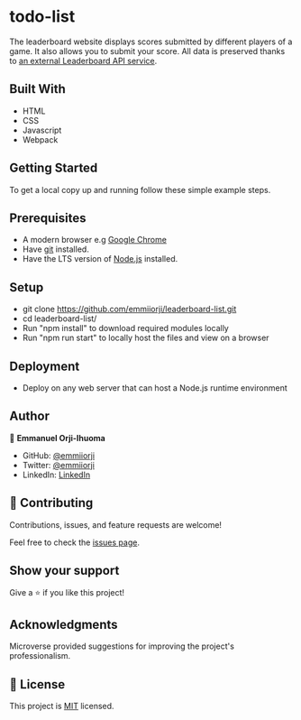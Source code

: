 # todo-list

The leaderboard website displays scores submitted by different players of a game. It also allows you to submit your score. All data is preserved thanks to [an external Leaderboard API service](https://www.notion.so/microverse/Leaderboard-API-service-24c0c3c116974ac49488d4eb0267ade3).


## Built With

- HTML
- CSS
- Javascript
- Webpack

<!-- ## Live Demo

[Live Demo Link](https://emmiiorji.github.io/leaderboard-list/) -->


## Getting Started

To get a local copy up and running follow these simple example steps.

## Prerequisites

- A modern browser e.g [Google Chrome](https://www.google.com/chrome/)
- Have [git](https://git-scm.com/downloads) installed.
- Have the LTS version of [Node.js](https://nodejs.org/en/download/) installed.

## Setup

- git clone https://github.com/emmiiorji/leaderboard-list.git
- cd leaderboard-list/
- Run "npm install" to download required modules locally
- Run "npm run start" to locally host the files and view on a browser

## Deployment

- Deploy on any web server that can host a Node.js runtime environment



## Author

👤 **Emmanuel Orji-Ihuoma**

- GitHub: [@emmiiorji](https://github.com/emmiiorji)
- Twitter: [@emmiiorji](https://twitter.com/emmiiorji)
- LinkedIn: [LinkedIn](https://linkedin.com/in/emmanuel-orji-2a8317121)



## 🤝 Contributing

Contributions, issues, and feature requests are welcome!

Feel free to check the [issues page](../../issues/).

## Show your support

Give a ⭐️ if you like this project!

## Acknowledgments

Microverse provided suggestions for improving the project's professionalism.

## 📝 License

This project is [MIT](./LICENSE) licensed.
